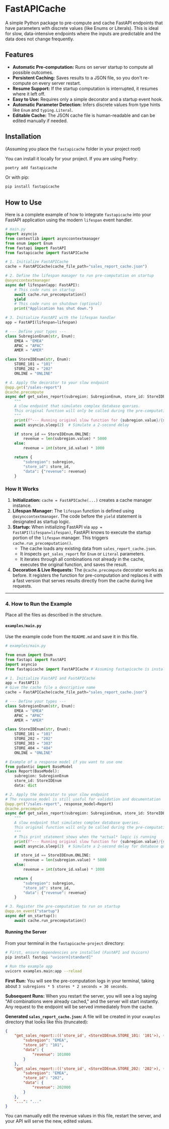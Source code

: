 # FastAPICache

A simple Python package to pre-compute and cache FastAPI endpoints that have parameters with discrete values (like Enums or Literals). This is ideal for slow, data-intensive endpoints where the inputs are predictable and the data does not change frequently.

## Features

- **Automatic Pre-computation:** Runs on server startup to compute all possible outcomes.
- **Persistent Caching:** Saves results to a JSON file, so you don't re-compute on every server restart.
- **Resume Support:** If the startup computation is interrupted, it resumes where it left off.
- **Easy to Use:** Requires only a simple decorator and a startup event hook.
- **Automatic Parameter Detection:** Infers discrete values from type hints like `Enum` and `typing.Literal`.
- **Editable Cache:** The JSON cache file is human-readable and can be edited manually if needed.

## Installation

(Assuming you place the `fastapicache` folder in your project root)

You can install it locally for your project. If you are using Poetry:

```bash
poetry add fastapicache
```

Or with pip:

```bash
pip install fastapicache
```

## How to Use

Here is a complete example of how to integrate `fastapicache` into your FastAPI application using the modern `lifespan` event handler.

```python
# main.py
import asyncio
from contextlib import asynccontextmanager
from enum import Enum
from fastapi import FastAPI
from fastapicache import FastAPICache

# 1. Initialize FastAPICache
cache = FastAPICache(cache_file_path="sales_report_cache.json")

# 2. Define the lifespan manager to run pre-computation on startup
@asynccontextmanager
async def lifespan(app: FastAPI):
    # This code runs on startup
    await cache.run_precomputation()
    yield
    # This code runs on shutdown (optional)
    print("Application has shut down.")

# 3. Initialize FastAPI with the lifespan handler
app = FastAPI(lifespan=lifespan)

# --- Define your types ---
class SubregionEnum(str, Enum):
    EMEA = "EMEA"
    APAC = "APAC"
    AMER = "AMER"

class StoreIDEnum(str, Enum):
    STORE_101 = "101"
    STORE_202 = "202"
    ONLINE = "ONLINE"

# 4. Apply the decorator to your slow endpoint
@app.get("/sales-report")
@cache.precompute
async def get_sales_report(subregion: SubregionEnum, store_id: StoreIDEnum):
    """
    A slow endpoint that simulates complex database queries.
    This original function will only be called during the pre-computation phase.
    """
    print(f"--- Running original slow function for {subregion.value}/{store_id.value} ---")
    await asyncio.sleep(2)  # Simulate a 2-second delay

    if store_id == StoreIDEnum.ONLINE:
        revenue = len(subregion.value) * 5000
    else:
        revenue = int(store_id.value) * 1000

    return {
        "subregion": subregion,
        "store_id": store_id,
        "data": {"revenue": revenue}
    }
```

### How It Works

1.  **Initialization:** `cache = FastAPICache(...)` creates a cache manager instance.
2.  **Lifespan Manager:** The `lifespan` function is defined using `@asynccontextmanager`. The code before the `yield` statement is designated as startup logic.
3.  **Startup:** When initializing FastAPI via `app = FastAPI(lifespan=lifespan)`, FastAPI knows to execute the startup portion of the `lifespan` manager. This triggers `cache.run_precomputation()`.
    - The cache loads any existing data from `sales_report_cache.json`.
    - It inspects `get_sales_report` for `Enum` or `Literal` parameters.
    - It iterates through all combinations not already in the cache, executes the original function, and saves the result.
4.  **Decoration & Live Requests:** The `@cache.precompute` decorator works as before. It registers the function for pre-computation and replaces it with a fast version that serves results directly from the cache during live requests.



---

### 4. How to Run the Example

Place all the files as described in the structure.

#### `examples/main.py`

Use the example code from the `README.md` and save it in this file.

```python
# examples/main.py

from enum import Enum
from fastapi import FastAPI
import asyncio
from fastapicache import FastAPICache # Assuming fastapicache is installed or in PYTHONPATH

# 1. Initialize FastAPI and FastAPICache
app = FastAPI()
# Give the cache file a descriptive name
cache = FastAPICache(cache_file_path="sales_report_cache.json")

# --- Define your types ---
class SubregionEnum(str, Enum):
    EMEA = "EMEA"
    APAC = "APAC"
    AMER = "AMER"

class StoreIDEnum(str, Enum):
    STORE_101 = "101"
    STORE_202 = "202"
    STORE_303 = "303"
    STORE_404 = "404"
    ONLINE = "ONLINE"

# Example of a response model if you want to use one
from pydantic import BaseModel
class Report(BaseModel):
    subregion: SubregionEnum
    store_id: StoreIDEnum
    data: dict

# 2. Apply the decorator to your slow endpoint
# The response_model is still useful for validation and documentation
@app.get("/sales-report", response_model=Report)
@cache.precompute
async def get_sales_report(subregion: SubregionEnum, store_id: StoreIDEnum):
    """
    A slow endpoint that simulates complex database queries.
    This original function will only be called during the pre-computation phase.
    """
    # This print statement shows when the *actual* logic is running
    print(f"--- Running original slow function for {subregion.value}/{store_id.value} ---")
    await asyncio.sleep(2)  # Simulate a 2-second delay for database queries

    if store_id == StoreIDEnum.ONLINE:
        revenue = len(subregion.value) * 5000
    else:
        revenue = int(store_id.value) * 1000

    return {
        "subregion": subregion,
        "store_id": store_id,
        "data": {"revenue": revenue}
    }

# 3. Register the pre-computation to run on startup
@app.on_event("startup")
async def on_startup():
    await cache.run_precomputation()

```

#### Running the Server

From your terminal in the `fastapicache-project` directory:

```bash
# First, ensure dependencies are installed (FastAPI and Uvicorn)
pip install fastapi "uvicorn[standard]"

# Run the example app
uvicorn examples.main:app --reload
```

**First Run:**
You will see the pre-computation logs in your terminal, taking about `3 subregions * 5 stores * 2 seconds = 30 seconds`.

**Subsequent Runs:**
When you restart the server, you will see a log saying "All combinations were already cached," and the server will start instantly. Any request to the endpoint will be served immediately from the cache.

**Generated `sales_report_cache.json`:**
A file will be created in your `examples` directory that looks like this (truncated):

```json
{
    "get_sales_report::(('store_id', <StoreIDEnum.STORE_101: '101'>), ('subregion', <SubregionEnum.EMEA: 'EMEA'>))": {
        "subregion": "EMEA",
        "store_id": "101",
        "data": {
            "revenue": 101000
        }
    },
    "get_sales_report::(('store_id', <StoreIDEnum.STORE_202: '202'>), ('subregion', <SubregionEnum.EMEA: 'EMEA'>))": {
        "subregion": "EMEA",
        "store_id": "202",
        "data": {
            "revenue": 202000
        }
    },
    "...": "..."
}
```
You can manually edit the revenue values in this file, restart the server, and your API will serve the new, edited values.